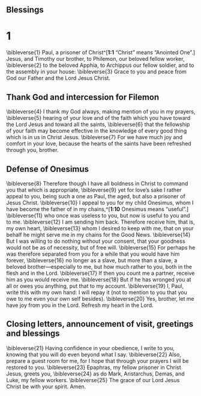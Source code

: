 ## Blessings
# 1 
\bibleverse{1} Paul, a prisoner of Christ^[**1:1** “Christ” means “Anointed One”.] Jesus, and Timothy our brother, to Philemon, our beloved fellow worker, \bibleverse{2} to the beloved Apphia, to Archippus our fellow soldier, and to the assembly in your house: \bibleverse{3} Grace to you and peace from God our Father and the Lord Jesus Christ.

## Thank God and intercession for Filemon
\bibleverse{4} I thank my God always, making mention of you in my prayers, \bibleverse{5} hearing of your love and of the faith which you have toward the Lord Jesus and toward all the saints, \bibleverse{6} that the fellowship of your faith may become effective in the knowledge of every good thing which is in us in Christ Jesus. \bibleverse{7} For we have much joy and comfort in your love, because the hearts of the saints have been refreshed through you, brother.

## Defense of Onesimus
\bibleverse{8} Therefore though I have all boldness in Christ to command you that which is appropriate, \bibleverse{9} yet for love’s sake I rather appeal to you, being such a one as Paul, the aged, but also a prisoner of Jesus Christ. \bibleverse{10} I appeal to you for my child Onesimus, whom I have become the father of in my chains,^[**1:10** Onesimus means “useful”.] \bibleverse{11} who once was useless to you, but now is useful to you and to me. \bibleverse{12} I am sending him back. Therefore receive him, that is, my own heart, \bibleverse{13} whom I desired to keep with me, that on your behalf he might serve me in my chains for the Good News. \bibleverse{14} But I was willing to do nothing without your consent, that your goodness would not be as of necessity, but of free will. \bibleverse{15} For perhaps he was therefore separated from you for a while that you would have him forever, \bibleverse{16} no longer as a slave, but more than a slave, a beloved brother—especially to me, but how much rather to you, both in the flesh and in the Lord. \bibleverse{17} If then you count me a partner, receive him as you would receive me. \bibleverse{18} But if he has wronged you at all or owes you anything, put that to my account. \bibleverse{19} I, Paul, write this with my own hand: I will repay it (not to mention to you that you owe to me even your own self besides). \bibleverse{20} Yes, brother, let me have joy from you in the Lord. Refresh my heart in the Lord.

## Closing letters, announcement of visit, greetings and blessings
\bibleverse{21} Having confidence in your obedience, I write to you, knowing that you will do even beyond what I say. \bibleverse{22} Also, prepare a guest room for me, for I hope that through your prayers I will be restored to you. \bibleverse{23} Epaphras, my fellow prisoner in Christ Jesus, greets you, \bibleverse{24} as do Mark, Aristarchus, Demas, and Luke, my fellow workers. \bibleverse{25} The grace of our Lord Jesus Christ be with your spirit. Amen. 